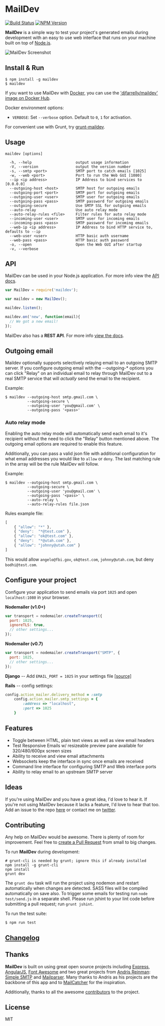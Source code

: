 # MailDev

[![Build Status](https://api.travis-ci.org/djfarrelly/MailDev.svg)](https://travis-ci.org/djfarrelly/MailDev)
[![NPM Version](https://img.shields.io/npm/v/maildev.svg)](https://www.npmjs.com/package/maildev)

**MailDev** is a simple way to test your project's generated emails during development with an easy to use web interface that runs on your machine built on top of [Node.js](http://www.nodejs.org).

![MailDev Screenshot](https://dl.dropboxusercontent.com/u/50627698/maildev/screenshot-2015-03-29.png)

## Install & Run

    $ npm install -g maildev
    $ maildev

If you want to use MailDev with [Docker](https://www.docker.com/), you can use the ['djfarrelly/maildev' image on Docker Hub](https://registry.hub.docker.com/u/djfarrelly/maildev/).

Docker environment options:

* `VERBOSE`: Set `--verbose` option. Default to `0`, `1` for activation.

For convenient use with Grunt, try [grunt-maildev](https://github.com/xavierpriour/grunt-maildev).

## Usage

    maildev [options]

      -h, --help                    output usage information
      -V, --version                 output the version number
      -s, --smtp <port>             SMTP port to catch emails [1025]
      -w, --web <port>              Port to run the Web GUI [1080]
      --ip <ip address>             IP Address to bind services to [0.0.0.0]
      --outgoing-host <host>        SMTP host for outgoing emails
      --outgoing-port <port>        SMTP port for outgoing emails
      --outgoing-user <user>        SMTP user for outgoing emails
      --outgoing-pass <pass>        SMTP password for outgoing emails
      --outgoing-secure             Use SMTP SSL for outgoing emails
      --auto-relay                  Use auto relay mode
      --auto-relay-rules <file>     Filter rules for auto relay mode
      --incoming-user <user>        SMTP user for incoming emails
      --incoming-pass <pass>        SMTP password for incoming emails
      --web-ip <ip address>         IP Address to bind HTTP service to, defaults to --ip
      --web-user <user>             HTTP basic auth username
      --web-pass <pass>             HTTP basic auth password
      -o, --open                    Open the Web GUI after startup
      -v, --verbose

## API

MailDev can be used in your Node.js application. For more info view the
[API docs](https://github.com/djfarrelly/MailDev/blob/master/docs/api.md).

```javascript
var MailDev = require('maildev');

var maildev = new MailDev();

maildev.listen();

maildev.on('new', function(email){
  // We got a new email!
});
```

MailDev also has a **REST API**. For more info
[view the docs](https://github.com/djfarrelly/MailDev/blob/master/docs/rest.md).

## Outgoing email

Maildev optionally supports selectively relaying email to an outgoing SMTP server.  If you configure outgoing
email with the --outgoing-* options you can click "Relay" on an individual email to relay through MailDev out
to a real SMTP service that will *actually* send the email to the recipient.

  Example:

    $ maildev --outgoing-host smtp.gmail.com \
              --outgoing-secure \
              --outgoing-user 'you@gmail.com' \
              --outgoing-pass '<pass>'

### Auto relay mode

Enabling the auto relay mode will automatically send each email to it's recipient
without the need to click the "Relay" button mentioned above.
The outgoing email options are required to enable this feature.

Additionally, you can pass a valid json file with additional configuration for
what email addresses you would like to `allow` or `deny`. The last matching
rule in the array will be the rule MailDev will follow.

  Example:

    $ maildev --outgoing-host smtp.gmail.com \
              --outgoing-secure \
              --outgoing-user 'you@gmail.com' \
              --outgoing-pass '<pass>' \
              --auto-relay \
              --auto-relay-rules file.json

  Rules example file:
```javascript
[
	{ "allow": "*" },
	{ "deny":  "*@test.com" },
	{ "allow": "ok@test.com" },
	{ "deny":  "*@utah.com" },
	{ "allow": "johnny@utah.com" }
]
```
  This would allow `angelo@fbi.gov`, `ok@test.com`, `johnny@utah.com`, but deny
  `bodhi@test.com`.

## Configure your project

Configure your application to send emails via port `1025` and open `localhost:1080` in your browser.

**Nodemailer (v1.0+)**

```javascript
var transport = nodemailer.createTransport({
  port: 1025,
  ignoreTLS: true,
  // other settings...
});
```

**Nodemailer (v0.7)**

```javascript
var transport = nodemailer.createTransport("SMTP", {
  port: 1025,
  // other settings...
});
```

**Django** -- Add `EMAIL_PORT = 1025` in your settings file [[source]](https://docs.djangoproject.com/en/dev/ref/settings/#std:setting-EMAIL_PORT)

**Rails** -- config settings:

```ruby
config.action_mailer.delivery_method = :smtp
    config.action_mailer.smtp_settings = {
        :address => "localhost",
        :port => 1025
    }
```

## Features

* Toggle between HTML, plain text views as well as view email headers
* Test Responsive Emails w/ resizeable preview pane available for 320/480/600px screen sizes
* Ability to receive and view email attachments
* Websockets keep the interface in sync once emails are received
* Command line interface for configuring SMTP and Web interface ports
* Ability to relay email to an upstream SMTP server

## Ideas

If you're using MailDev and you have a great idea, I'd love to hear it. If you're not using MailDev because it lacks a feature, I'd love to hear that too. Add an issue to the repo [here](https://github.com/djfarrelly/MailDev/issues/new) or contact me on [twitter](http://www.twitter.com/djfarrelly).

## Contributing

Any help on MailDev would be awesome. There is plenty of room for improvement. Feel free to [create a Pull Request](https://github.com/djfarrelly/MailDev/issues/new) from small to big changes.

To run **MailDev** during development:


    # grunt-cli is needed by grunt; ignore this if already installed
    npm install -g grunt-cli
    npm install
    grunt dev


The `grunt dev` task will run the project using nodemon and restart automatically when changes are detected. SASS files will be compiled automatically on save also. To trigger some emails for testing run `node test/send.js` in a separate shell. Please run jshint to your lint code before submitting a pull request; run `grunt jshint`.

To run the test suite:

    $ npm run test

## [Changelog](https://github.com/djfarrelly/MailDev/releases)

## Thanks

**MailDev** is built on using great open source projects including [Express](http://expressjs.com), [AngularJS](http://angularjs.org/), [Font Awesome](http://fontawesome.io/) and two great projects from [Andris Reinman](https://github.com/andris9): [Simple SMTP](https://github.com/andris9/simplesmtp) and [Mailparser](https://github.com/andris9/mailparser). Many thanks to Andris as his projects are the backbone of this app and to [MailCatcher](http://mailcatcher.me/) for the inspiration.

Additionally, thanks to all the awesome [contributors](https://github.com/djfarrelly/MailDev/graphs/contributors)
to the project.

## License

MIT
